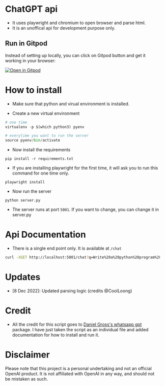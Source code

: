 # ChatGPT api

* It uses playwright and chromium to open browser and parse html.
* It is an unoffical api for development purpose only.

## Run in Gitpod

Instead of setting up locally, you can click on Gitpod button and get it working in your browser:

[![Open in Gitpod](https://gitpod.io/button/open-in-gitpod.svg)](https://gitpod.io/from-referrer/)

# How to install

* Make sure that python and virual environment is installed.

* Create a new virtual environment

```python
# one time
virtualenv -p $(which python3) pyenv

# everytime you want to run the server
source pyenv/bin/activate
```

* Now install the requirements

```
pip install -r requirements.txt
```

* If you are installing playwright for the first time, it will ask you to run this command for one time only.

```
playwright install
```

* Now run the server

```
python server.py
```

* The server runs at port `5001`. If you want to change, you can change it in server.py


# Api Documentation

* There is a single end point only. It is available at `/chat`

```sh
curl -XGET http://localhost:5001/chat?q=Write%20a%20python%20program%20to%20reverse%20a%20list
```

# Updates

* [8 Dec 2022]: Updated parsing logic (credits @CoolLoong)

# Credit

* All the credit for this script goes to [Daniel Gross's whatsapp gpt](https://github.com/danielgross/whatsapp-gpt) package. I have just taken the script as an individual file and added documentation for how to install and run it.

# Disclaimer

Please note that this project is a personal undertaking and not an official OpenAI product. It is not affiliated with OpenAI in any way, and should not be mistaken as such.
